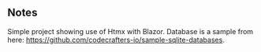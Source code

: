 ﻿Notes
-----
Simple project showing use of Htmx with Blazor.
Database is a sample from here: https://github.com/codecrafters-io/sample-sqlite-databases.
